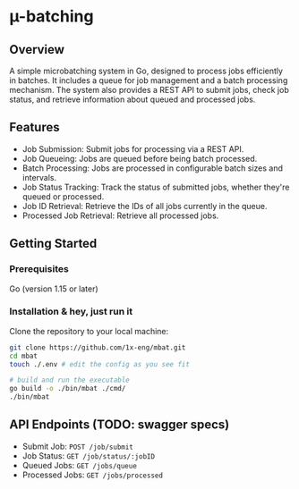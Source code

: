 # µ-batching 

## Overview
A simple microbatching system in Go, designed to process jobs efficiently in batches. It includes a queue for job management and a batch processing mechanism. The system also provides a REST API to submit jobs, check job status, and retrieve information about queued and processed jobs.

## Features
- Job Submission: Submit jobs for processing via a REST API.
- Job Queueing: Jobs are queued before being batch processed.
- Batch Processing: Jobs are processed in configurable batch sizes and intervals.
- Job Status Tracking: Track the status of submitted jobs, whether they're queued or processed.
- Job ID Retrieval: Retrieve the IDs of all jobs currently in the queue.
- Processed Job Retrieval: Retrieve all processed jobs.

## Getting Started

### Prerequisites
Go (version 1.15 or later)

### Installation & hey, just run it
Clone the repository to your local machine:

```bash
git clone https://github.com/1x-eng/mbat.git
cd mbat
touch ./.env # edit the config as you see fit

# build and run the executable
go build -o ./bin/mbat ./cmd/
./bin/mbat
```

## API Endpoints (TODO: swagger specs)
- Submit Job: `POST /job/submit`
- Job Status: `GET /job/status/:jobID`
- Queued Jobs: `GET /jobs/queue`
- Processed Jobs: `GET /jobs/processed`

